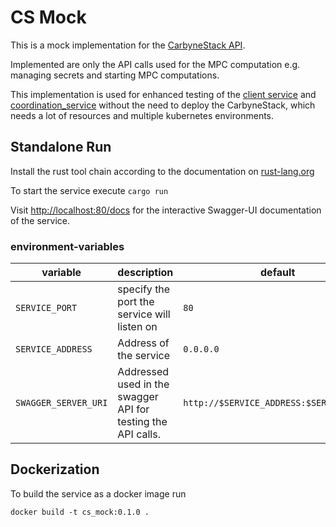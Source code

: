 # CS Mock

This is a mock implementation for the [CarbyneStack API](https://carbynestack.io/documentation/reference/api-specification/).

Implemented are only the API calls used for the MPC computation e.g. managing secrets and starting MPC computations.

This implementation is used for enhanced testing of the [client service](../client_service) and [coordination_service](../coordination_service) without the need to deploy the CarbyneStack, which needs a lot of resources and multiple kubernetes environments.

## Standalone Run

Install the rust tool chain according to the documentation on [rust-lang.org](https://www.rust-lang.org/tools/install)

To start the service execute `cargo run`

Visit [http://localhost:80/docs](http://localhost:80/docs) for the interactive Swagger-UI documentation of the service.

### environment-variables

| variable | description | default |
| ---------|-------------|---------|
| `SERVICE_PORT` | specify the port the service will listen on | `80` |
| `SERVICE_ADDRESS` | Address of the service | `0.0.0.0` |
| `SWAGGER_SERVER_URI` | Addressed used in the swagger API for testing the API calls. | `http://$SERVICE_ADDRESS:$SERVICE_PORT` |

## Dockerization

To build the service as a docker image run

`docker build -t cs_mock:0.1.0 .`
